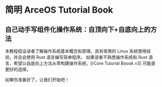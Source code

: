 # 简明 ArceOS Tutorial Book

## 自己动手写组件化操作系统：自顶向下+自底向上的方法

本教程假设读者了解操作系统基本概念和原理，具有常用的 Linux 系统使用经验，并且会使用 Rust 语言编写简单程序。
如果读者不熟悉操作系统和 Rust 语言，希望以自底向上方法从零构建操作系统，[rCore Tutorial Boook v3] 可能是更好的选择。

如果你准备好了，让我们开始吧！

[rCore Tutorial]: https://rcore-os.github.io/rCore-Tutorial-Book-v3/
